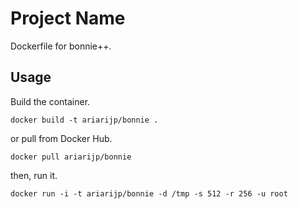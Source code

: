# Project Name

Dockerfile for bonnie++.

## Usage

Build the container.

```Shell
docker build -t ariarijp/bonnie .
```

or pull from Docker Hub.

```Shell
docker pull ariarijp/bonnie
```

then, run it.

```Shell
docker run -i -t ariarijp/bonnie -d /tmp -s 512 -r 256 -u root
```

